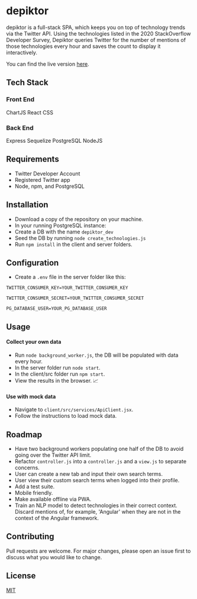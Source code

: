 # depiktor

depiktor is a full-stack SPA, which keeps you on top of technology trends via the Twitter API. Using the technologies listed in the 2020 StackOverflow Developer Survey, Depiktor queries Twitter for the number of mentions of those technologies every hour and saves the count to display it interactively.

 You can find the live version [here](https://depiktor.herokuapp.com).

## Tech Stack

### Front End

  ChartJS
  React
  CSS

### Back End

  Express
  Sequelize
  PostgreSQL
  NodeJS

## Requirements

 - Twitter Developer Account
 - Registered Twitter app
 - Node, npm, and PostgreSQL

## Installation

 - Download a copy of the repository on your machine.
 - In your running PostgreSQL instance:
 - Create a DB with the name `depiktor_dev`
 - Seed the DB by running `node create_technologies.js`
 - Run `npm install` in the client and server folders.

## Configuration

 - Create a `.env` file in the server folder like this:

  `TWITTER_CONSUMER_KEY=YOUR_TWITTER_CONSUMER_KEY`  

  `TWITTER_CONSUMER_SECRET=YOUR_TWITTER_CONSUMER_SECRET`  

  `PG_DATABASE_USER=YOUR_PG_DATABASE_USER`

## Usage

#### Collect your own data

 - Run `node background_worker.js`, the DB will be populated with data every hour.
 - In the server folder run `node start`.
 - In the client/src folder run `npm start`.
 - View the results in the browser. :chart_with_upwards_trend:

#### Use with mock data 

 - Navigate to `client/src/services/ApiClient.jsx`.
 - Follow the instructions to load mock data.

## Roadmap

 - Have two background workers populating one half of the DB to avoid going over the Twitter API limit. 
 - Refactor `controller.js` into a `controller.js` and a `view.js` to separate concerns.
 - User can create a new tab and input their own search terms.
 - User view their custom search terms when logged into their profile.
 - Add a test suite.
 - Mobile friendly.
 - Make available offline via PWA.
 - Train an NLP model to detect technologies in their correct context. Discard mentions of, for example, 'Angular' when they are not in the context of the Angular framework.

## Contributing

Pull requests are welcome. For major changes, please open an issue first to discuss what you would like to change.

## License
[MIT](https://choosealicense.com/licenses/mit/)

